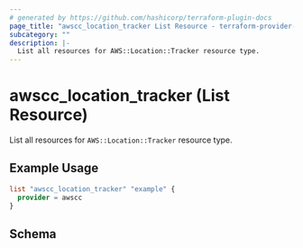 ```yaml
---
# generated by https://github.com/hashicorp/terraform-plugin-docs
page_title: "awscc_location_tracker List Resource - terraform-provider-awscc"
subcategory: ""
description: |-
  List all resources for AWS::Location::Tracker resource type.
---
```


# awscc_location_tracker (List Resource)

List all resources for `AWS::Location::Tracker` resource type.

## Example Usage

```terraform
list "awscc_location_tracker" "example" {
  provider = awscc
}
```

<!-- schema generated by tfplugindocs -->
## Schema
